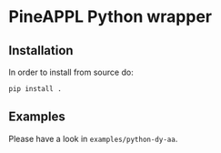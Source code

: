 # PineAPPL Python wrapper

## Installation

In order to install from source do:
```
pip install .
```

## Examples

Please have a look in `examples/python-dy-aa`.

